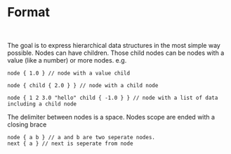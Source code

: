 
# Format


<br>




The goal is to express hierarchical data structures in the most simple way possible.
Nodes can have children. Those child nodes can be nodes with a value (like a number) or 
more nodes. e.g.
```
node { 1.0 } // node with a value child
```
```
node { child { 2.0 } } // node with a child node
```
```
node { 1 2 3.0 "hello" child { -1.0 } } // node with a list of data including a child node
```
The delimiter between nodes is a space. Nodes scope are ended with a closing brace
```
node { a b } // a and b are two seperate nodes.
next { a } // next is seperate from node